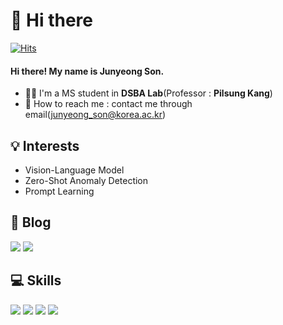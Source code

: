 # 👋 Hi there
[![Hits](https://hits.seeyoufarm.com/api/count/incr/badge.svg?url=https%3A%2F%2Fgithub.com%2Fsonstory&count_bg=%2379C83D&title_bg=%23555555&icon=&icon_color=%23E7E7E7&title=hits&edge_flat=false)](https://hits.seeyoufarm.com)
#### Hi there! My name is Junyeong Son.
- 👨‍🎓 I'm a MS student in **DSBA Lab**(Professor : **Pilsung Kang**)
- 📩 How to reach me : contact me through email(junyeong_son@korea.ac.kr)

## 💡 Interests
- Vision-Language Model
- Zero-Shot Anomaly Detection
- Prompt Learning
  
## 📰 Blog
<a href="https://sonstory.tistory.com"><img src="https://img.shields.io/badge/Tistory-000000?style=flat-square&logo=Tistory&logoColor=white&link=https://sonstory.tistory.com"/></a> <a href="https://blog.naver.com/sjy5448"><img src="https://img.shields.io/badge/Naver-03C75A?style=flat-square&logo=Naver&logoColor=white&link=https://blog.naver.com/sjy5448"/></a>

## 💻 Skills
<img src="https://img.shields.io/badge/Python-3776AB?style=flat-square&logo=Python&logoColor=white"> <img src="https://img.shields.io/badge/Pytorch-EE4C2C?style=flat-square&logo=Pytorch&logoColor=white"> <img src="https://img.shields.io/badge/TensorFlow-FF6F00?style=flat-square&logo=TensorFlow&logoColor=white"> <img src="https://img.shields.io/badge/R-276DC3?style=flat-square&logo=R&logoColor=white">
